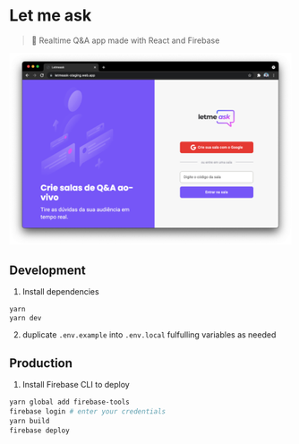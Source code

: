 # Let me ask
> 💬 Realtime Q&A app made with React and Firebase

![Letmeask homepage](docs/letmeask.png)

## Development

1. Install dependencies

```
yarn
yarn dev
```

2. duplicate `.env.example` into `.env.local` fulfulling variables as needed

## Production

1. Install Firebase CLI to deploy

```bash
yarn global add firebase-tools
firebase login # enter your credentials
yarn build
firebase deploy
```